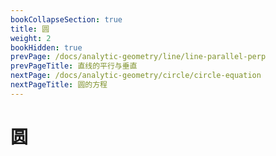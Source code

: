 ```yaml
---
bookCollapseSection: true
title: 圆
weight: 2
bookHidden: true
prevPage: /docs/analytic-geometry/line/line-parallel-perp
prevPageTitle: 直线的平行与垂直
nextPage: /docs/analytic-geometry/circle/circle-equation
nextPageTitle: 圆的方程
---
```


# 圆

